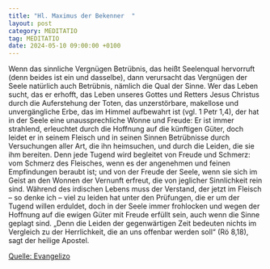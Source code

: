 ```yaml
---
title: "Hl. Maximus der Bekenner  "
layout: post
category: MEDITATIO
tag: MEDITATIO
date: 2024-05-10 09:00:00 +0100
---
```

Wenn das sinnliche Vergnügen Betrübnis, das heißt Seelenqual hervorruft (denn beides ist ein und dasselbe), dann verursacht das Vergnügen der Seele natürlich auch Betrübnis, nämlich die Qual der Sinne. Wer das Leben sucht, das er erhofft, das Leben unseres Gottes und Retters Jesus Christus durch die Auferstehung der Toten, das unzerstörbare, makellose und unvergängliche Erbe, das im Himmel aufbewahrt ist (vgl.<!--more--> 1 Petr 1,4), der hat in der Seele eine unaussprechliche Wonne und Freude: Er ist immer strahlend, erleuchtet durch die Hoffnung auf die künftigen Güter, doch leidet er in seinem Fleisch und in seinen Sinnen Betrübnisse durch Versuchungen aller Art, die ihn heimsuchen, und durch die Leiden, die sie ihm bereiten.
Denn jede Tugend wird begleitet von Freude und Schmerz: vom Schmerz des Fleisches, wenn es der angenehmen und feinen Empfindungen beraubt ist; und von der Freude der Seele, wenn sie sich im Geist an den Wonnen der Vernunft erfreut, die von jeglicher Sinnlichkeit rein sind. Während des irdischen Lebens muss der Verstand, der jetzt im Fleisch – so denke ich – viel zu leiden hat unter den Prüfungen, die er um der Tugend willen erduldet, doch in der Seele immer frohlocken und wegen der Hoffnung auf die ewigen Güter mit Freude erfüllt sein, auch wenn die Sinne geplagt sind. „Denn die Leiden der gegenwärtigen Zeit bedeuten nichts im Vergleich zu der Herrlichkeit, die an uns offenbar werden soll“ (Rö 8,18), sagt der heilige Apostel.

[Quelle: Evangelizo](https://evangeliumtagfuertag.org/DE/gospel)